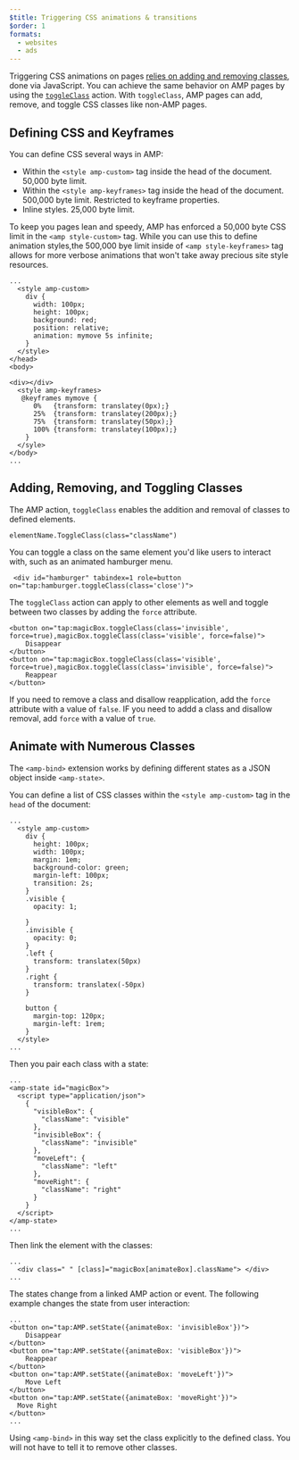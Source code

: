 ```yaml
---
$title: Triggering CSS animations & transitions 
$order: 1
formats:
  - websites
  - ads
---
```


Triggering CSS animations on pages [relies on adding and removing classes](https://developer.mozilla.org/en-US/docs/Web/CSS/CSS_Animations/Using_CSS_animations), done via JavaScript. You can achieve the same behavior on AMP pages by using the [`toggleClass`](docs/interaction_dynamic/amp-actions-and-events#*-(all-elements)) action. With `toggleClass`, AMP pages can add, remove, and toggle CSS classes like non-AMP pages. 

## Defining CSS and Keyframes 

You can define CSS several ways in AMP:

*   Within the `<style amp-custom>` tag inside the head of the document. 50,000 byte limit. 
*   Within the `<style amp-keyframes>` tag inside the head of the document. 500,000 byte limit. Restricted to keyframe properties. 
*   Inline styles. 25,000 byte limit. 

To keep you pages lean and speedy, AMP has enforced a 50,000 byte CSS limit in the `<amp style-custom>` tag. While you can use this to define animation styles,the 500,000 bye limit inside of `<amp style-keyframes>` tag allows for more verbose animations that won't take away precious site style resources. 

```
...
  <style amp-custom>
    div {
      width: 100px;
      height: 100px;
      background: red;
      position: relative;
      animation: mymove 5s infinite;
    }
  </style>
</head>
<body>

<div></div>
  <style amp-keyframes>
   @keyframes mymove {
      0%   {transform: translatey(0px);}
      25%  {transform: translatey(200px);}
      75%  {transform: translatey(50px);}
      100% {transform: translatey(100px);}
    }
  </syle>
</body>
...
```

## Adding, Removing, and Toggling Classes 

The AMP action, `toggleClass` enables the addition and removal of classes to defined elements. 

```
elementName.ToggleClass(class="className")
```

You can toggle a class on the same element you'd like users to interact with, such as an animated hamburger menu. 

```
 <div id="hamburger" tabindex=1 role=button on="tap:hamburger.toggleClass(class='close')">

```
The `toggleClass` action can apply to other elements as well and toggle between two classes by adding the `force` attribute. 

```
<button on="tap:magicBox.toggleClass(class='invisible', force=true),magicBox.toggleClass(class='visible', force=false)">
    Disappear 
</button>
<button on="tap:magicBox.toggleClass(class='visible', force=true),magicBox.toggleClass(class='invisible', force=false)">
    Reappear 
</button>
```

If you need to remove a class and disallow reapplication, add the `force` attribute with a value of `false`. IF you need to addd a class and disallow removal, add `force` with a value of `true`.

## Animate with Numerous Classes 

The `<amp-bind>` extension works by defining different states as a JSON object inside `<amp-state>`. 

You can define a list of CSS classes within the `<style amp-custom>` tag in the `head` of the document:

```
...
  <style amp-custom>
    div {
      height: 100px;
      width: 100px;
      margin: 1em;
      background-color: green;
      margin-left: 100px;
      transition: 2s;
    }
    .visible {
      opacity: 1;
      
    }   
    .invisible {
      opacity: 0;
    }
    .left {
      transform: translatex(50px)
    }
    .right {
      transform: translatex(-50px)
    }
 
    button {
      margin-top: 120px;
      margin-left: 1rem;
    }
  </style>
...
```

Then you pair each class with a state:

```
...
<amp-state id="magicBox">
  <script type="application/json">
    {
      "visibleBox": {
        "className": "visible"
      },
      "invisibleBox": {
        "className": "invisible"
      },
      "moveLeft": {
        "className": "left"
      },
      "moveRight": {
        "className": "right"
      }
    }
  </script>
</amp-state>
...
```
Then link the element with the classes:

```
... 
  <div class=" " [class]="magicBox[animateBox].className"> </div>
...
```

The states change from a linked AMP action or event. The following example changes the state from user interaction: 

```
...
<button on="tap:AMP.setState({animateBox: 'invisibleBox'})">
    Disappear 
</button>
<button on="tap:AMP.setState({animateBox: 'visibleBox'})">
    Reappear 
</button>
<button on="tap:AMP.setState({animateBox: 'moveLeft'})">
    Move Left 
</button>
<button on="tap:AMP.setState({animateBox: 'moveRight'})">
  Move Right 
</button>
...
```
 
Using `<amp-bind>` in this way set the class explicitly to the defined class. You will not have to tell it to remove other classes. 

